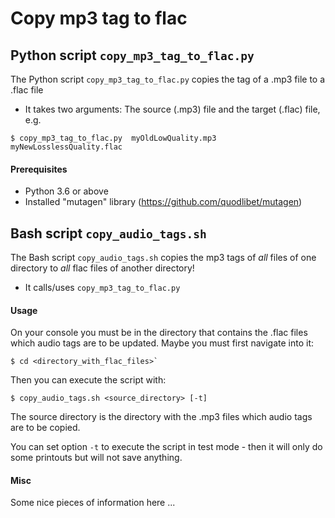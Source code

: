# Copy mp3 tag to flac

## Python script `copy_mp3_tag_to_flac.py`

The Python script `copy_mp3_tag_to_flac.py` copies the tag of a .mp3 file to a .flac file
* It takes two arguments: The source (.mp3) file and the target (.flac) file, e.g.
```
$ copy_mp3_tag_to_flac.py  myOldLowQuality.mp3  myNewLosslessQuality.flac
```

#### Prerequisites
* Python 3.6 or above
* Installed "mutagen" library (https://github.com/quodlibet/mutagen)


## Bash script `copy_audio_tags.sh`

The Bash script `copy_audio_tags.sh` copies the mp3 tags of *all* files of one directory to *all* flac files of another directory!
* It calls/uses `copy_mp3_tag_to_flac.py`

#### Usage

On your console you must be in the directory that contains the .flac files which audio tags are to be updated. Maybe you must first navigate into it:
```
$ cd <directory_with_flac_files>`
```
Then you can execute the script with:
```
$ copy_audio_tags.sh <source_directory> [-t]
```
The source directory is the directory with the .mp3 files which audio tags are to be copied.

You can set option `-t` to execute the script in test mode - then it will only do some printouts but will not save anything.

#### Misc

Some nice pieces of information here ...

